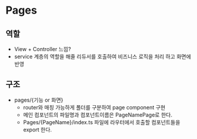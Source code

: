 # Pages

## 역할

-   View + Controller 느낌?
-   service 계층의 역할을 해줄 리듀서를 호출하여 비즈니스 로직을 처리 하고 화면에 반영

## 구조

-   pages/{기능 or 화면}
    -   router와 매칭 가능하게 폴더를 구분하여 page component 구현
    -   메인 컴포넌트의 파일명과 컴포넌트이름은 PageNamePage로 한다.
    -   Pages/{PageName}/index.ts 파일에 라우터에서 호출할 컴포넌트들을 export 한다.
